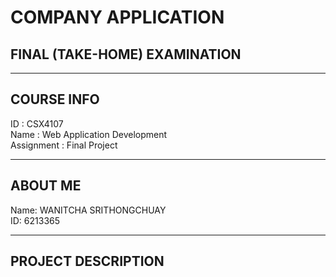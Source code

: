 # COMPANY APPLICATION
## FINAL (TAKE-HOME) EXAMINATION
----------------------------------------------------

## COURSE INFO
ID : CSX4107 <br />
Name : Web Application Development <br />
Assignment : Final Project

----------------------------------------------------

## ABOUT ME
Name: WANITCHA SRITHONGCHUAY <br />
ID: 6213365

----------------------------------------------------

## PROJECT DESCRIPTION

